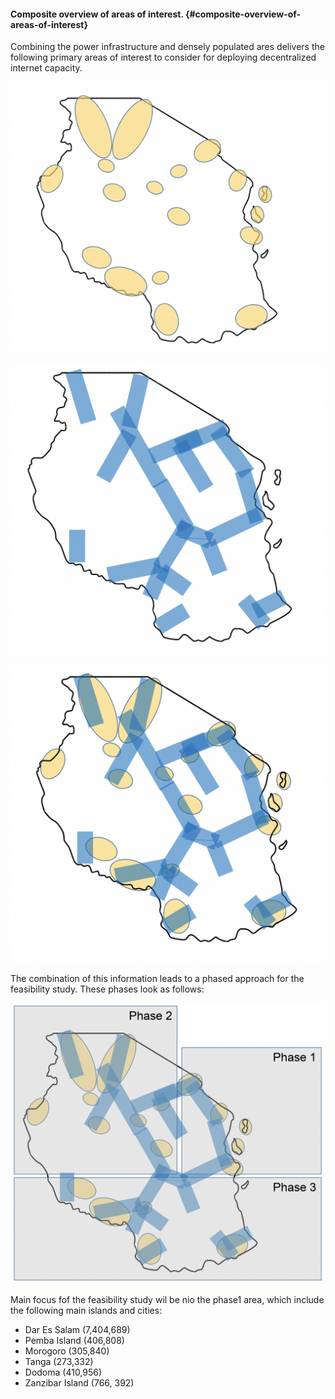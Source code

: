 #### Composite overview of areas of interest. {#composite-overview-of-areas-of-interest}

Combining the power infrastructure and densely populated ares delivers the following primary areas of interest to consider for deploying decentralized internet capacity.




![pop_meta](./img/tanzania_pop_meta.png "image_tooltip")

![power_meta](./img/tanzania_power_meta.png "image_tooltip")

![combined_meta](./img/tanzania_conbined_meta.png "image_tooltip")

The combination of this information leads to a phased approach for the feasibility study.  These phases look as follows:

![phasing](./img/tanzania_phases.png "image_tooltip")

Main focus fof the feasibility study wil be nio the phase1 area, which include the following main islands and cities:

* Dar Es Salam (7,404,689)
* Pemba Island (406,808)
* Morogoro (305,840)
* Tanga (273,332)
* Dodoma  (410,956)
* Zanzibar Island (766, 392)